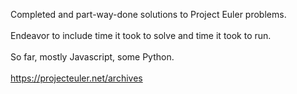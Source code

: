 Completed and part-way-done solutions to Project Euler problems. <br />
<br />
Endeavor to include time it took to solve and time it took to run. <br />
<br />
So far, mostly Javascript, some Python. <br />
<br />
https://projecteuler.net/archives
